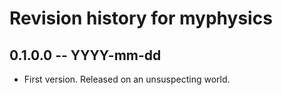 # Revision history for myphysics

## 0.1.0.0 -- YYYY-mm-dd

* First version. Released on an unsuspecting world.

